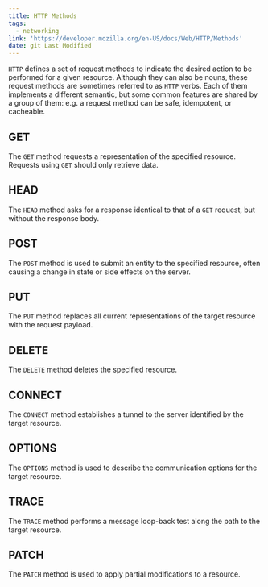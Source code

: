 ```yaml
---
title: HTTP Methods
tags:
  - networking
link: 'https://developer.mozilla.org/en-US/docs/Web/HTTP/Methods'
date: git Last Modified
---
```


`HTTP` defines a set of request methods to indicate the desired action to be performed for a given resource. Although they can also be nouns, these request methods are sometimes referred to as `HTTP` verbs. Each of them implements a different semantic, but some common features are shared by a group of them: e.g. a request method can be safe, idempotent, or cacheable.

## GET

The `GET` method requests a representation of the specified resource. Requests using `GET` should only retrieve data.

## HEAD

The `HEAD` method asks for a response identical to that of a `GET` request, but without the response body.

## POST

The `POST` method is used to submit an entity to the specified resource, often causing a change in state or side effects on the server.

## PUT

The `PUT` method replaces all current representations of the target resource with the request payload.

## DELETE

The `DELETE` method deletes the specified resource.

## CONNECT

The `CONNECT` method establishes a tunnel to the server identified by the target resource.

## OPTIONS

The `OPTIONS` method is used to describe the communication options for the target resource.

## TRACE

The `TRACE` method performs a message loop-back test along the path to the target resource.

## PATCH

The `PATCH` method is used to apply partial modifications to a resource.
